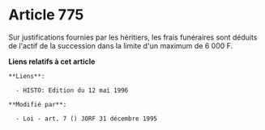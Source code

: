 # Article 775

Sur justifications fournies par les héritiers, les frais funéraires sont déduits de l'actif de la succession dans la limite
d'un maximum de 6 000 F.

**Liens relatifs à cet article**

	**Liens**:

	  - HISTO: Edition du 12 mai 1996

	**Modifié par**:

	  - Loi - art. 7 () JORF 31 décembre 1995
